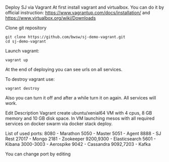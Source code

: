 Deploy SJ via Vagrant
At first install vagrant and virtualbox. You can do it by official instruction: https://www.vagrantup.com/docs/installation/ and https://www.virtualbox.org/wiki/Downloads

Clone git repository
```
git clone https://github.com/bwsw/sj-demo-vagrant.git
cd sj-demo-vagrant
```

Launch vagrant:
```
vagrant up
```

At the end of deploying you can see urls on all services.

To destroy vagrant use:
```
vagrant destroy
```

Also you can turn it off and after a while turn it on again. All services will work.

Edit
Description
Vagrant create ubuntu/xenial64 VM with 4 cpus, 8 GB memory and 10 GB disk space.
In VM launching mesos with all required services on docker swarm via docker stack deploy.

List of used ports:
8080 - Marathon
5050 - Master
5051 - Agent
8888 - SJ Rest
27017 - Mongo
2181 - Zookeeper
9200,9300 - Elasticsearch
5601 - Kibana
3000-3003 - Aerospike
9042 - Cassandra
9092,7203 - Kafka

You can change port by editing 
